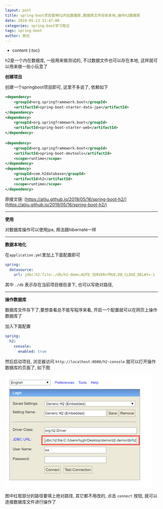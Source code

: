 ```yaml
---
layout: post
title: spring-boot项目使用h2内在数据库,数据库文件存到本地,操作h2数据库
date: 2019-05-13 21:47:00
categories: spring-boot学习笔记
tags: spring-boot
author: 朋也
---
```


* content
{:toc}

h2是一个内在数据库, 一般用来做测试的, 不过数据文件也可以存在本地, 这样就可以用来做一些小玩意了





**创建项目**

创建一个springboot项目即可, 这里不多说了, 依赖如下

```xml
<dependency>
    <groupId>org.springframework.boot</groupId>
    <artifactId>spring-boot-starter-data-jpa</artifactId>
</dependency>
<dependency>
    <groupId>org.springframework.boot</groupId>
    <artifactId>spring-boot-starter-web</artifactId>
</dependency>

<dependency>
    <groupId>org.springframework.boot</groupId>
    <artifactId>spring-boot-devtools</artifactId>
    <scope>runtime</scope>
</dependency>
<dependency>
    <groupId>com.h2database</groupId>
    <artifactId>h2</artifactId>
    <scope>runtime</scope>
</dependency>
```

原接文链: [https://atjiu.github.io/2019/05/16/spring-boot-h2/](https://atjiu.github.io/2019/05/16/spring-boot-h2/)

---

**使用**

对数据库操作可以使用jpa, 用法跟hibernate一样

---

**数据本地化**

在`application.yml`里加上下面配置即可

```yml
spring:
  datasource:
    url: jdbc:h2:file:./db/h2-demo;AUTO_SERVER=TRUE;DB_CLOSE_DELAY=-1
```

其中 `./db` 表示存在当前项目根目录下, 也可以写绝对路径,

---

**操作数据库**

数据库文件存下了,要想查看总不能写程序来看, 开启一个配置就可以在网页上操作数据库了

加入下面配置

```yml
spring:
  h2:
    console:
      enabled: true
```

然后启动项目, 浏览器访问 `http://localhost:8080/h2-console` 就可以打开操作数据库的页面了, 如下图

![](/assets/images/20190516215418.png)

图中红框部分的路径要填上绝对路径, 其它都不用改的, 点击 `connect` 按钮, 就可以连接数据库文件进行操作了
